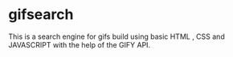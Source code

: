 # gifsearch

This is a search engine for gifs build using basic HTML , CSS and JAVASCRIPT with the help of the GIFY API. 
